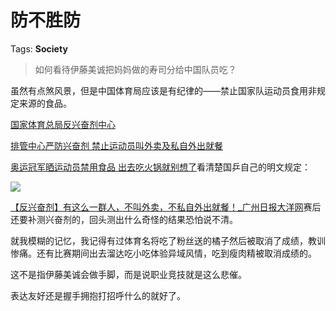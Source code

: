 # 防不胜防

Tags: **Society**

> 如何看待伊藤美诚把妈妈做的寿司分给中国队员吃？



虽然有点煞风景，但是中国体育局应该是有纪律的——禁止国家队运动员食用非规定来源的食品。

[国家体育总局反兴奋剂中心](https://link.zhihu.com/?target=http%3A//www.sport.gov.cn/fxfjzx/n5555/c794430/content.html)  


[排管中心严防兴奋剂 禁止运动员叫外卖及私自外出就餐](https://link.zhihu.com/?target=https%3A//m.k.sohu.com/d/510017963%3FchannelId%3D2%26page%3D5)  


[奥运冠军晒运动员禁用食品 出去吃火锅就别想了](https://link.zhihu.com/?target=https%3A//m.jiemian.com/article/999725.html)看清楚国乒自己的明文规定：

![](https://picx1.zhimg.com/50/v2-3f2c621137627d29d6389d67549a235d_720w.jpg?source=1940ef5c)  


[【反兴奋剂】有这么一群人，不叫外卖，不私自外出就餐！\_广州日报大洋网](https://link.zhihu.com/?target=https%3A//news.dayoo.com/gzrbyc/202102/06/158752_53787493.htm)赛后还要补测兴奋剂的，回头测出什么奇怪的结果恐怕说不清。

就我模糊的记忆，我记得有过体育名将吃了粉丝送的橘子然后被取消了成绩，教训惨痛。还有比赛期间出去溜达吃小吃体验异域风情，吃到瘦肉精被取消成绩的。

这不是指伊藤美诚会做手脚，而是说职业竞技就是这么悲催。

表达友好还是握手拥抱打招呼什么的就好了。



